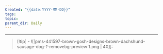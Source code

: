 ```yaml
---
Created: "{{date:YYYY-MM-DD}}"
tags: 
topic: 
parent_dir: Daily
---
```



---  
> [!tip] - ![[pms-441597-brown-gosh-designs-brown-dachshund-sausage-dog-_1_-removebg-preview 1.png | 40]]: 


